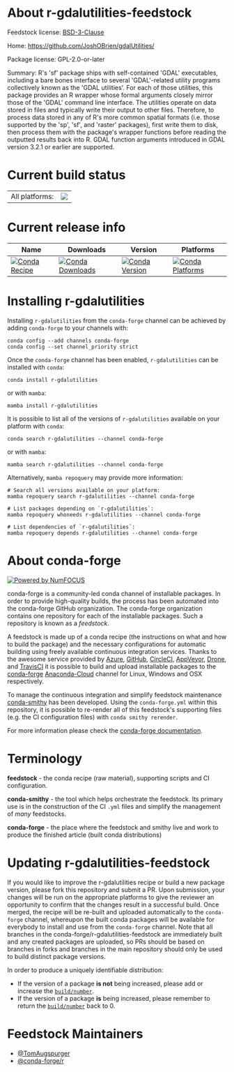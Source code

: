 About r-gdalutilities-feedstock
===============================

Feedstock license: [BSD-3-Clause](https://github.com/conda-forge/r-gdalutilities-feedstock/blob/main/LICENSE.txt)

Home: https://github.com/JoshOBrien/gdalUtilities/

Package license: GPL-2.0-or-later

Summary: R's 'sf' package ships with self-contained 'GDAL' executables, including a bare bones interface to several 'GDAL'-related utility programs collectively known as the 'GDAL utilities'. For each of those utilities, this package provides an R wrapper whose formal arguments closely mirror those of the 'GDAL' command line interface. The utilities operate on data stored in files and typically write their output to other files. Therefore, to process data stored in any of R's more common spatial formats (i.e. those supported by the 'sp', 'sf', and 'raster' packages), first write them to disk, then process them with the package's wrapper functions before reading the outputted results back into R. GDAL function arguments introduced in GDAL version 3.2.1 or earlier are supported.

Current build status
====================


<table><tr><td>All platforms:</td>
    <td>
      <a href="https://dev.azure.com/conda-forge/feedstock-builds/_build/latest?definitionId=12729&branchName=main">
        <img src="https://dev.azure.com/conda-forge/feedstock-builds/_apis/build/status/r-gdalutilities-feedstock?branchName=main">
      </a>
    </td>
  </tr>
</table>

Current release info
====================

| Name | Downloads | Version | Platforms |
| --- | --- | --- | --- |
| [![Conda Recipe](https://img.shields.io/badge/recipe-r--gdalutilities-green.svg)](https://anaconda.org/conda-forge/r-gdalutilities) | [![Conda Downloads](https://img.shields.io/conda/dn/conda-forge/r-gdalutilities.svg)](https://anaconda.org/conda-forge/r-gdalutilities) | [![Conda Version](https://img.shields.io/conda/vn/conda-forge/r-gdalutilities.svg)](https://anaconda.org/conda-forge/r-gdalutilities) | [![Conda Platforms](https://img.shields.io/conda/pn/conda-forge/r-gdalutilities.svg)](https://anaconda.org/conda-forge/r-gdalutilities) |

Installing r-gdalutilities
==========================

Installing `r-gdalutilities` from the `conda-forge` channel can be achieved by adding `conda-forge` to your channels with:

```
conda config --add channels conda-forge
conda config --set channel_priority strict
```

Once the `conda-forge` channel has been enabled, `r-gdalutilities` can be installed with `conda`:

```
conda install r-gdalutilities
```

or with `mamba`:

```
mamba install r-gdalutilities
```

It is possible to list all of the versions of `r-gdalutilities` available on your platform with `conda`:

```
conda search r-gdalutilities --channel conda-forge
```

or with `mamba`:

```
mamba search r-gdalutilities --channel conda-forge
```

Alternatively, `mamba repoquery` may provide more information:

```
# Search all versions available on your platform:
mamba repoquery search r-gdalutilities --channel conda-forge

# List packages depending on `r-gdalutilities`:
mamba repoquery whoneeds r-gdalutilities --channel conda-forge

# List dependencies of `r-gdalutilities`:
mamba repoquery depends r-gdalutilities --channel conda-forge
```


About conda-forge
=================

[![Powered by
NumFOCUS](https://img.shields.io/badge/powered%20by-NumFOCUS-orange.svg?style=flat&colorA=E1523D&colorB=007D8A)](https://numfocus.org)

conda-forge is a community-led conda channel of installable packages.
In order to provide high-quality builds, the process has been automated into the
conda-forge GitHub organization. The conda-forge organization contains one repository
for each of the installable packages. Such a repository is known as a *feedstock*.

A feedstock is made up of a conda recipe (the instructions on what and how to build
the package) and the necessary configurations for automatic building using freely
available continuous integration services. Thanks to the awesome service provided by
[Azure](https://azure.microsoft.com/en-us/services/devops/), [GitHub](https://github.com/),
[CircleCI](https://circleci.com/), [AppVeyor](https://www.appveyor.com/),
[Drone](https://cloud.drone.io/welcome), and [TravisCI](https://travis-ci.com/)
it is possible to build and upload installable packages to the
[conda-forge](https://anaconda.org/conda-forge) [Anaconda-Cloud](https://anaconda.org/)
channel for Linux, Windows and OSX respectively.

To manage the continuous integration and simplify feedstock maintenance
[conda-smithy](https://github.com/conda-forge/conda-smithy) has been developed.
Using the ``conda-forge.yml`` within this repository, it is possible to re-render all of
this feedstock's supporting files (e.g. the CI configuration files) with ``conda smithy rerender``.

For more information please check the [conda-forge documentation](https://conda-forge.org/docs/).

Terminology
===========

**feedstock** - the conda recipe (raw material), supporting scripts and CI configuration.

**conda-smithy** - the tool which helps orchestrate the feedstock.
                   Its primary use is in the construction of the CI ``.yml`` files
                   and simplify the management of *many* feedstocks.

**conda-forge** - the place where the feedstock and smithy live and work to
                  produce the finished article (built conda distributions)


Updating r-gdalutilities-feedstock
==================================

If you would like to improve the r-gdalutilities recipe or build a new
package version, please fork this repository and submit a PR. Upon submission,
your changes will be run on the appropriate platforms to give the reviewer an
opportunity to confirm that the changes result in a successful build. Once
merged, the recipe will be re-built and uploaded automatically to the
`conda-forge` channel, whereupon the built conda packages will be available for
everybody to install and use from the `conda-forge` channel.
Note that all branches in the conda-forge/r-gdalutilities-feedstock are
immediately built and any created packages are uploaded, so PRs should be based
on branches in forks and branches in the main repository should only be used to
build distinct package versions.

In order to produce a uniquely identifiable distribution:
 * If the version of a package **is not** being increased, please add or increase
   the [``build/number``](https://docs.conda.io/projects/conda-build/en/latest/resources/define-metadata.html#build-number-and-string).
 * If the version of a package **is** being increased, please remember to return
   the [``build/number``](https://docs.conda.io/projects/conda-build/en/latest/resources/define-metadata.html#build-number-and-string)
   back to 0.

Feedstock Maintainers
=====================

* [@TomAugspurger](https://github.com/TomAugspurger/)
* [@conda-forge/r](https://github.com/conda-forge/r/)

